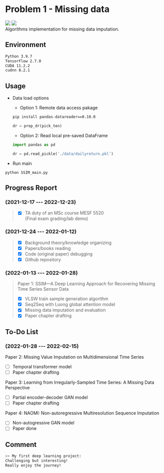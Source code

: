 # Problem 1 - Missing data

![](https://progress-bar.dev/25/?title=Overall) ![](https://img.shields.io/badge/windows-passing-greenn)  
Algorithms implementation for missing data imputation.  


## Environment
```bash
Python 3.9.7
TensorFlow 2.7.0
CUDA 11.2.2
cudnn 8.2.1
```

## Usage
- Data load options
  - Option 1: Remote data access pakage
   ```bash
   pip install pandas-datareader==0.10.0
   ``` 
   
   ```py
   dr = prep_dr(pick_ten)
   ```
  - Option 2: Read local pre-saved DataFrame
   ```py
   import pandas as pd

   dr = pd.read_pickle('./data/dailyreturn.pkl')
   ```

- Run main  
```base
python SSIM_main.py
```

## Progress Report
### (**2021-12-17 --- 2022-12-23**)
> - [x] TA duty of an MSc course MESF 5520  
   (Final exam grading/lab demo)

### (**2021-12-24 --- 2022-01-12**)

> - [x] Background theory/knowledge organizing
> - [x] Papers/books reading  
> - [x] Code (original paper) debugging
> - [x] Github repository 

### (**2022-01-13 --- 2022-01-28**)

> Paper 1: SSIM—A Deep Learning Approach for Recovering Missing Time Series Sensor Data  
> - [x] VLSW train sample generation algorithm
> - [x] Seq2Seq with Luong global attention model
> - [x] Missing data imputation and evaluation
> - [x] Paper chapter drafting  

## To-Do List
### (**2022-01-28 --- 2022-02-15**)

Paper 2: Missing Value Imputation on Multidimensional Time Series
- [ ] Temporal transformer model
- [ ] Paper chapter drafting

Paper 3: Learning from Irregularly-Sampled Time Series: A Missing Data Perspective
- [ ] Partial encoder-decoder GAN model
- [ ] Paper chapter drafting

Paper 4: NAOMI: Non-autoregressive Multiresolution Sequence Imputation
- [ ] Non-autogressive GAN model
- [ ] Paper done

## Comment
```bash  
>> My first deep learning project:
Challenging but interesting!
Really enjoy the journey!
```

